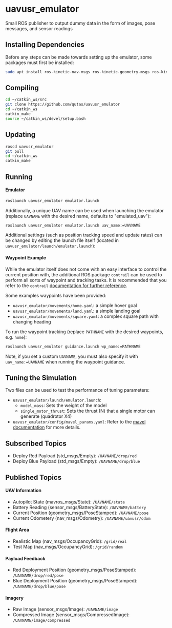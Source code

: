 # uavusr_emulator
Small ROS publisher to output dummy data in the form of images, pose messages, and sensor readings

## Installing Dependencies
Before any steps can be made towards setting up the emulator, some packages must first be installed:

```sh
sudo apt install ros-kinetic-nav-msgs ros-kinetic-geometry-msgs ros-kinetic-image-transport ros-kinetic-std-msgs ros-kinetic-mavros-msgs ros-kinetic-sensor-msgs
```

## Compiling
```sh
cd ~/catkin_ws/src
git clone https://github.com/qutas/uavusr_emulator
cd ~/catkin_ws
catkin_make
source ~/catkin_ws/devel/setup.bash
```

## Updating
```sh
roscd uavusr_emulator
git pull
cd ~/catkin_ws
catkin_make
```

## Running

#### Emulator

```sh
roslaunch uavusr_emulator emulator.launch
```

Additionally, a unique UAV name can be used when launching the emulator (replace `UAVNAME` with the desired name, defaults to "emulated_uav"):
```sh
roslaunch uavusr_emulator emulator.launch uav_name:=UAVNAME
```

Additional settings (such as position tracking speed and update rates) can be changed by editing the launch file itself (located in `uavusr_emulator/launch/emulator.launch`):

#### Waypoint Example
While the emulator itself does not come with an easy interface to control the current position with, the additional ROS package `contrail` can be used to perform all sorts of waypoint and tracking tasks. It is recommended that you refer to the `contrail` [documentation for further reference](https://github.com/qutas/contrail).

Some examples waypoints have been provided:
- `uavusr_emulator/movements/home.yaml`: a simple hover goal
- `uavusr_emulator/movements/land.yaml`: a simple landing goal
- `uavusr_emulator/movements/square.yaml`: a complex square path with changing heading

To run the waypoint tracking (replace `PATHNAME` with the desired waypoints, e.g. `home`):
```sh
roslaunch uavusr_emulator guidance.launch wp_name:=PATHNAME
```

Note, if you set a custom `UAVNAME`, you must also specify it with `uav_name:=UAVNAME` when running the waypoint guidance.

## Tuning the Simulation
Two files can be used to test the performance of tuning parameters:
- `uavusr_emulator/launch/emulator.launch`:
	- `model_mass`: Sets the weight of the model
	- `single_motor_thrust`: Sets the thrust (N) that a single motor can generate (quadrotor X4)
- `uavusr_emulator/config/mavel_params.yaml`: Refer to the [mavel documentation](https://github.com/qutas/mavel) for more details.

## Subscribed Topics
- Deploy Red Payload (std_msgs/Empty): `/UAVNAME/drop/red`
- Deploy Blue Payload (std_msgs/Empty): `/UAVNAME/drop/blue`

## Published Topics
#### UAV Information
- Autopilot State (mavros_msgs/State): `/UAVNAME/state`
- Battery Reading (sensor_msgs/BatteryState): `/UAVNAME/battery`
- Current Position (geometry_msgs/PoseStamped): `/UAVNAME/pose`
- Current Odometery (nav_msgs/Odometry): `/UAVNAME/uavusr/odom`

#### Flight Area
- Realistic Map (nav_msgs/OccupancyGrid): `/grid/real`
- Test Map (nav_msgs/OccupancyGrid): `/grid/random`

#### Payload Feedback
- Red Deployment Position (geometry_msgs/PoseStamped): `/UAVNAME/drop/red/pose`
- Blue Deployment Position (geometry_msgs/PoseStamped): `/UAVNAME/drop/blue/pose`

#### Imagery
- Raw Image (sensor_msgs/Image): `/UAVNAME/image`
- Compressed Image (sensor_msgs/CompressedImage): `/UAVNAME/image/compressed`

